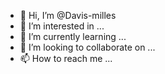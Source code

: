 - 👋 Hi, I’m @Davis-milles
- 👀 I’m interested in ...
- 🌱 I’m currently learning ...
- 💞️ I’m looking to collaborate on ...
- 📫 How to reach me ...

<!---
Davis-milles/Davis-milles is a ✨ special ✨ repository because its `README.md` (this file) appears on your GitHub profile.
You can click the Preview link to take a look at your changes.
--->
